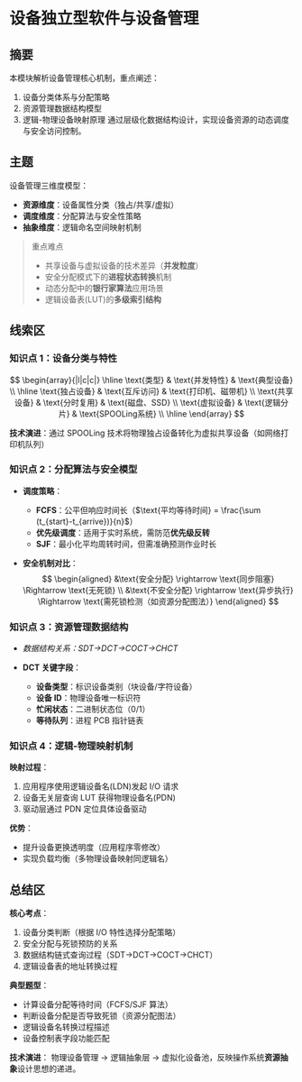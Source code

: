 # 设备独立型软件与设备管理

## 摘要

本模块解析设备管理核心机制，重点阐述：

1. 设备分类体系与分配策略
2. 资源管理数据结构模型
3. 逻辑-物理设备映射原理
   通过层级化数据结构设计，实现设备资源的动态调度与安全访问控制。

## 主题

设备管理三维度模型：

- **资源维度**：设备属性分类（独占/共享/虚拟）
- **调度维度**：分配算法与安全性策略
- **抽象维度**：逻辑命名空间映射机制

> 重点难点
>
> - 共享设备与虚拟设备的技术差异（**并发粒度**）
> - 安全分配模式下的**进程状态转换**机制
> - 动态分配中的**银行家算法**应用场景
> - 逻辑设备表(LUT)的**多级索引结构**

## 线索区

### 知识点 1：设备分类与特性

$$
\begin{array}{|l|c|c|}
\hline
\text{类型} & \text{并发特性} & \text{典型设备} \\
\hline
\text{独占设备} & \text{互斥访问} & \text{打印机、磁带机} \\
\text{共享设备} & \text{分时复用} & \text{磁盘、SSD} \\
\text{虚拟设备} & \text{逻辑分片} & \text{SPOOLing系统} \\
\hline
\end{array}
$$

**技术演进**：通过 SPOOLing 技术将物理独占设备转化为虚拟共享设备（如网络打印机队列）

### 知识点 2：分配算法与安全模型

- **调度策略**：

  - **FCFS**：公平但响应时间长（$\text{平均等待时间} = \frac{\sum (t_{start}-t_{arrive})}{n}$）
  - **优先级调度**：适用于实时系统，需防范**优先级反转**
  - **SJF**：最小化平均周转时间，但需准确预测作业时长

- **安全机制对比**：
  $$
  \begin{aligned}
  &\text{安全分配} \rightarrow \text{同步阻塞} \Rightarrow \text{无死锁} \\
  &\text{不安全分配} \rightarrow \text{异步执行} \Rightarrow \text{需死锁检测（如资源分配图法）}
  \end{aligned}
  $$

### 知识点 3：资源管理数据结构

- _数据结构关系：SDT→DCT→COCT→CHCT_

- **DCT 关键字段**：
  - **设备类型**：标识设备类别（块设备/字符设备）
  - **设备 ID**：物理设备唯一标识符
  - **忙闲状态**：二进制状态位（0/1）
  - **等待队列**：进程 PCB 指针链表

### 知识点 4：逻辑-物理映射机制

**映射过程**：

1. 应用程序使用逻辑设备名(LDN)发起 I/O 请求
2. 设备无关层查询 LUT 获得物理设备名(PDN)
3. 驱动层通过 PDN 定位具体设备驱动

**优势**：

- 提升设备更换透明度（应用程序零修改）
- 实现负载均衡（多物理设备映射同逻辑名）

## 总结区

**核心考点**：

1. 设备分类判断（根据 I/O 特性选择分配策略）
2. 安全分配与死锁预防的关系
3. 数据结构链式查询过程（SDT→DCT→COCT→CHCT）
4. 逻辑设备表的地址转换过程

**典型题型**：

- 计算设备分配等待时间（FCFS/SJF 算法）
- 判断设备分配是否导致死锁（资源分配图法）
- 逻辑设备名转换过程描述
- 设备控制表字段功能匹配

**技术演进**：
物理设备管理 → 逻辑抽象层 → 虚拟化设备池，反映操作系统**资源抽象**设计思想的递进。
